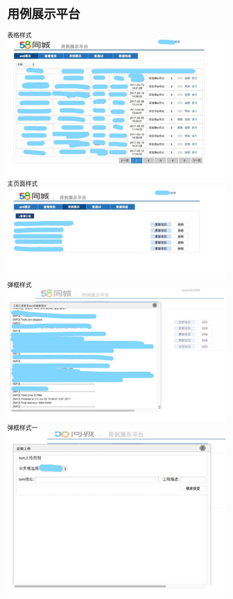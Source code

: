 # 用例展示平台

表格样式
![iamge text](https://github.com/jdkwky/job/blob/master/pic/index.jpg)
主页面样式
![image text](https://github.com/jdkwky/job/blob/master/pic/indexshow.jpg)
弹框样式
![image text](https://github.com/jdkwky/job/blob/master/pic/svn.jpg)
弹框样式一
![image text](https://github.com/jdkwky/job/blob/master/pic/svnload.jpg)

